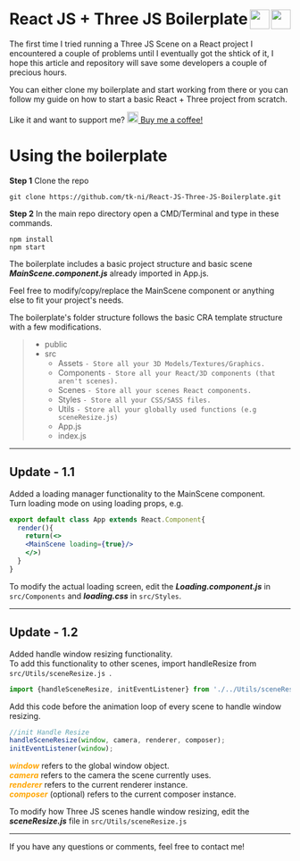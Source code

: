 # React JS + Three JS Boilerplate <img src="https://theconsoleblog.com/wp-content/uploads/2021/01/three-js-symbol-png.png" width="35" align="right" href="#"/>  <img src="https://theconsoleblog.com/wp-content/uploads/2020/12/1280px-React-icon-e1609508110908.png" width="35" align="right" href="#"/>

The first time I tried running a Three JS Scene on a React project I encountered a couple of problems until I eventually got the shtick of it, I hope this article and repository will save some developers a couple of precious hours.

You can either clone my boilerplate and start working from there or you can follow my guide on how to start a basic React + Three project from scratch.

Like it and want to support me? [<img src="https://uploads-ssl.webflow.com/5c14e387dab576fe667689cf/5cbee341ae2b8813ae072f5b_Ko-fi_logo_RGB_Outline.png" width="20"/> Buy me a coffee!](https://ko-fi.com/tk_ni)


# Using the boilerplate
 **Step 1** Clone the repo 
 ```
 git clone https://github.com/tk-ni/React-JS-Three-JS-Boilerplate.git
```

**Step 2** In the main repo directory open a CMD/Terminal and type in these commands.

```
npm install
npm start
```

The boilerplate includes a basic project structure and basic scene <i>**MainScene.component.js**</i> already imported in App.js.

Feel free to modify/copy/replace the MainScene component or anything else to fit your project's needs.

The boilerplate's folder structure follows the basic CRA template structure with a few modifications.

> - public <br>
> - src
>   - Assets ```- Store all your 3D Models/Textures/Graphics.```
>   - Components ```- Store all your React/3D components (that aren't scenes).```
>   - Scenes ```- Store all your scenes React components. ```
>   - Styles ```- Store all your CSS/SASS files. ```
>   - Utils ```- Store all your globally used functions (e.g sceneResize.js)```
>   - App.js
>   - index.js


---
## Update - 1.1 
Added a loading manager functionality to the MainScene component. <br>
Turn loading mode on using loading props, e.g.
```jsx
export default class App extends React.Component{
  render(){
    return(<>
    <MainScene loading={true}/>
    </>)
  }
}
```
To modify the actual loading screen, edit the ***Loading.component.js*** in ```src/Components``` and ***loading.css*** in ```src/Styles```.

---
## Update - 1.2
Added handle window resizing functionality. <br>
To add this functionality to other scenes, import handleResize from ```src/Utils/sceneResize.js ```.
```javascript
import {handleSceneResize, initEventListener} from './../Utils/sceneResize';
```
Add this code before the animation loop of every scene to handle window resizing.
```javascript
//init Handle Resize
handleSceneResize(window, camera, renderer, composer);
initEventListener(window);
```
***<span style="color:orange">window</span>*** refers to the global window object. <br>
***<span style="color:orange">camera*** refers to the camera the scene currently uses. <br>
***<span style="color:orange">renderer*** refers to the current renderer instance. <br>
***<span style="color:orange">composer*** (optional) refers to the current composer instance. <br>

To modify how Three JS scenes handle window resizing, edit the ***sceneResize.js*** file in ```src/Utils/sceneResize.js ```

---
If you have any questions or comments, feel free to contact me!